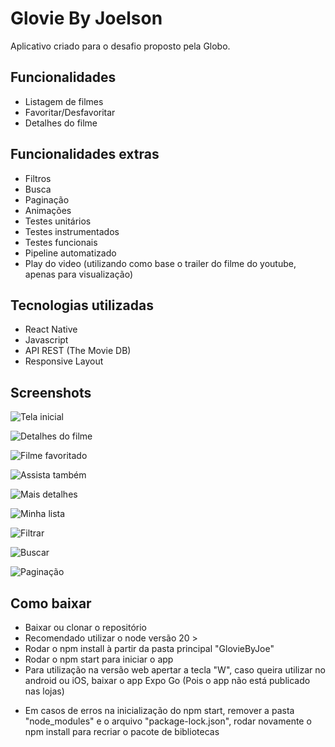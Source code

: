 # Glovie By Joelson
Aplicativo criado para o desafio proposto pela Globo.

## Funcionalidades
- Listagem de filmes
- Favoritar/Desfavoritar
- Detalhes do filme

## Funcionalidades extras 
- Filtros
- Busca
- Paginação
- Animações
- Testes unitários
- Testes instrumentados
- Testes funcionais
- Pipeline automatizado
- Play do video (utilizando como base o trailer do filme do youtube, apenas para visualização)

## Tecnologias utilizadas
- React Native
- Javascript
- API REST (The Movie DB)
- Responsive Layout

## Screenshots

![Tela inicial](GlovieByJoe/assets/screenshots/Home.jpg)

![Detalhes do filme](GlovieByJoe/assets/screenshots/Details.jpg)

![Filme favoritado](GlovieByJoe/assets/screenshots/Favorited.jpg)

![Assista também](GlovieByJoe/assets/screenshots/WatchToo.jpg)

![Mais detalhes](GlovieByJoe/assets/screenshots/MoreDetails.jpg)

![Minha lista](GlovieByJoe/assets/screenshots/MyList.jpg)

![Filtrar](GlovieByJoe/assets/screenshots/Filtered.jpg)

![Buscar](GlovieByJoe/assets/screenshots/Searched.jpg)

![Paginação](GlovieByJoe/assets/screenshots/Pagination.jpg)

## Como baixar
- Baixar ou clonar o repositório 
- Recomendado utilizar o node versão 20 >
- Rodar o npm install à partir da pasta principal "GlovieByJoe"
- Rodar o npm start para iniciar o app
- Para utilização na versão web apertar a tecla "W", caso queira utilizar no android ou iOS, baixar o app Expo Go (Pois o app não está publicado nas lojas)
* Em casos de erros na inicialização do npm start, remover a pasta "node_modules" e o arquivo "package-lock.json", rodar novamente o npm install para recriar o pacote de bibliotecas
